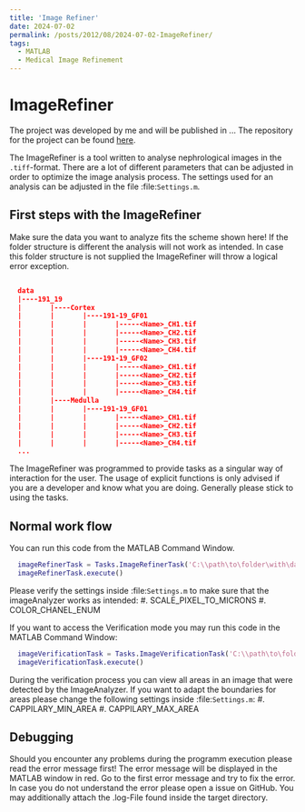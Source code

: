 ```yaml
---
title: 'Image Refiner'
date: 2024-07-02
permalink: /posts/2012/08/2024-07-02-ImageRefiner/
tags:
  - MATLAB
  - Medical Image Refinement
---
```


ImageRefiner
===============

The project was developed by me and will be published in ...
The repository for the project can be found [here](https://github.com/RobertGoellinger/ImageRefiner).

The ImageRefiner is a tool written to analyse nephrological images in the `.tiff`-format. 
There are a lot of different parameters that can be adjusted in order to optimize the image analysis process. The settings used for an analysis can be adjusted in the file :file:`Settings.m`.


First steps with the ImageRefiner
---------------------------------

Make sure the data you want to analyze fits the scheme shown here! If the folder structure is different the analysis will not work as intended. 
In case this folder structure is not supplied the ImageRefiner will throw a logical error exception.

```json

  data
  |----191_19
  |       |----Cortex
  |       |       |----191-19_GF01
  |       |       |       |-----<Name>_CH1.tif
  |       |       |       |-----<Name>_CH2.tif
  |       |       |       |-----<Name>_CH3.tif
  |       |       |       |-----<Name>_CH4.tif
  |       |       |----191-19_GF02
  |       |       |       |-----<Name>_CH1.tif
  |       |       |       |-----<Name>_CH2.tif
  |       |       |       |-----<Name>_CH3.tif
  |       |       |       |-----<Name>_CH4.tif
  |       |----Medulla
  |       |       |----191-19_GF01
  |       |       |       |-----<Name>_CH1.tif
  |       |       |       |-----<Name>_CH2.tif
  |       |       |       |-----<Name>_CH3.tif
  |       |       |       |-----<Name>_CH4.tif
  ...
```

The ImageRefiner was programmed to provide tasks as a singular way of interaction for the user.
The usage of explicit functions is only advised if you are a developer and know what you are doing. Generally please stick to using the tasks.


Normal work flow
----------------

You can run this code from the MATLAB Command Window.

```matlab
  imageRefinerTask = Tasks.ImageRefinerTask('C:\\path\to\folder\with\data', 'ExportDirectory', 'C:\\path\to\export\folder', 'excel') 
  imageRefinerTask.execute()
```

Please verify the settings inside :file:`Settings.m` to make sure that the imageAnalyzer works as intended: 
  #. SCALE_PIXEL_TO_MICRONS
  #. COLOR_CHANEL_ENUM


If you want to access the Verification mode you may run this code in the MATLAB Command Window:

```matlab
  imageVerificationTask = Tasks.ImageVerificationTask('C:\\path\to\folder\with\data', 'C:\\path\to\export\folder', 'excel') 
  imageVerificationTask.execute()
```

During the verification process you can view all areas in an image that were detected by the ImageAnalyzer. 
If you want to adapt the boundaries for areas please change the following settings inside :file:`Settings.m`: 
  #. CAPPILARY_MIN_AREA
  #. CAPPILARY_MAX_AREA


Debugging
---------
Should you encounter any problems during the programm execution please read the error message first! 
The error message will be displayed in the MATLAB window in red. Go to the first error message and try to fix the error. 
In case you do not understand the error please open a issue on GitHub. 
You may additionally attach the .log-File found inside the target directory. 